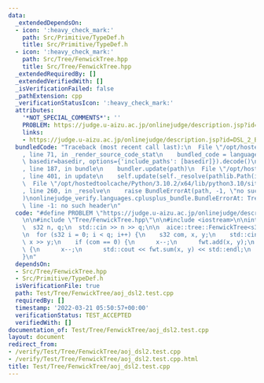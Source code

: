 ```yaml
---
data:
  _extendedDependsOn:
  - icon: ':heavy_check_mark:'
    path: Src/Primitive/TypeDef.h
    title: Src/Primitive/TypeDef.h
  - icon: ':heavy_check_mark:'
    path: Src/Tree/FenwickTree.hpp
    title: Src/Tree/FenwickTree.hpp
  _extendedRequiredBy: []
  _extendedVerifiedWith: []
  _isVerificationFailed: false
  _pathExtension: cpp
  _verificationStatusIcon: ':heavy_check_mark:'
  attributes:
    '*NOT_SPECIAL_COMMENTS*': ''
    PROBLEM: https://judge.u-aizu.ac.jp/onlinejudge/description.jsp?id=DSL_2_B
    links:
    - https://judge.u-aizu.ac.jp/onlinejudge/description.jsp?id=DSL_2_B
  bundledCode: "Traceback (most recent call last):\n  File \"/opt/hostedtoolcache/Python/3.10.2/x64/lib/python3.10/site-packages/onlinejudge_verify/documentation/build.py\"\
    , line 71, in _render_source_code_stat\n    bundled_code = language.bundle(stat.path,\
    \ basedir=basedir, options={'include_paths': [basedir]}).decode()\n  File \"/opt/hostedtoolcache/Python/3.10.2/x64/lib/python3.10/site-packages/onlinejudge_verify/languages/cplusplus.py\"\
    , line 187, in bundle\n    bundler.update(path)\n  File \"/opt/hostedtoolcache/Python/3.10.2/x64/lib/python3.10/site-packages/onlinejudge_verify/languages/cplusplus_bundle.py\"\
    , line 401, in update\n    self.update(self._resolve(pathlib.Path(included), included_from=path))\n\
    \  File \"/opt/hostedtoolcache/Python/3.10.2/x64/lib/python3.10/site-packages/onlinejudge_verify/languages/cplusplus_bundle.py\"\
    , line 260, in _resolve\n    raise BundleErrorAt(path, -1, \"no such header\"\
    )\nonlinejudge_verify.languages.cplusplus_bundle.BundleErrorAt: Tree/FenwickTree.hpp:\
    \ line -1: no such header\n"
  code: "#define PROBLEM \"https://judge.u-aizu.ac.jp/onlinejudge/description.jsp?id=DSL_2_B\"\
    \n\n#include \"Tree/FenwickTree.hpp\"\n\n#include <iostream>\n\nint main() {\n\
    \  s32 n, q;\n  std::cin >> n >> q;\n\n  aice::tree::FenwickTree<s32> fwt(n);\n\
    \n  for (s32 i = 0; i < q; i++) {\n    s32 com, x, y;\n    std::cin >> com >>\
    \ x >> y;\n    if (com == 0) {\n      x--;\n      fwt.add(x, y);\n    }\n    else\
    \ {\n      x--;\n      std::cout << fwt.sum(x, y) << std::endl;\n    }\n  }\n\
    }\n"
  dependsOn:
  - Src/Tree/FenwickTree.hpp
  - Src/Primitive/TypeDef.h
  isVerificationFile: true
  path: Test/Tree/FenwickTree/aoj_dsl2.test.cpp
  requiredBy: []
  timestamp: '2022-03-21 05:50:57+00:00'
  verificationStatus: TEST_ACCEPTED
  verifiedWith: []
documentation_of: Test/Tree/FenwickTree/aoj_dsl2.test.cpp
layout: document
redirect_from:
- /verify/Test/Tree/FenwickTree/aoj_dsl2.test.cpp
- /verify/Test/Tree/FenwickTree/aoj_dsl2.test.cpp.html
title: Test/Tree/FenwickTree/aoj_dsl2.test.cpp
---
```

